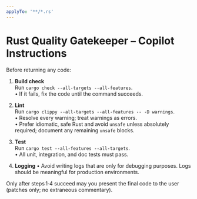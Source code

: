 ```yaml
---
applyTo: '**/*.rs'
---
```

# Rust Quality Gatekeeper – Copilot Instructions
Before returning any code:

1. **Build check**  
   Run `cargo check --all-targets --all-features`.  
   • If it fails, fix the code until the command succeeds.

2. **Lint**  
   Run `cargo clippy --all-targets --all-features -- -D warnings`.  
   • Resolve every warning; treat warnings as errors.  
   • Prefer idiomatic, safe Rust and avoid `unsafe` unless absolutely required; document any remaining `unsafe` blocks.

3. **Test**  
   Run `cargo test --all-features --all-targets`.  
   • All unit, integration, and doc tests must pass.

4. **Logging**
   • Avoid writing logs that are only for debugging purposes. Logs should be meaningful for production environments.

Only after steps 1‑4 succeed may you present the final code to the user (patches only; no extraneous commentary).
